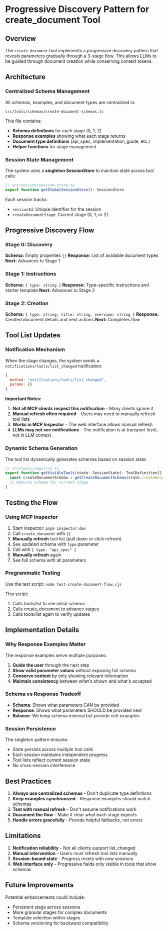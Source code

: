 # Progressive Discovery Pattern for create_document Tool

## Overview

The `create_document` tool implements a progressive discovery pattern that reveals parameters gradually through a 3-stage flow. This allows LLMs to be guided through document creation while conserving context tokens.

## Architecture

### Centralized Schema Management

All schemas, examples, and document types are centralized in:
```
src/tools/schemas/create-document-schemas.ts
```

This file contains:
- **Schema definitions** for each stage (0, 1, 2)
- **Response examples** showing what each stage returns
- **Document type definitions** (api_spec, implementation_guide, etc.)
- **Helper functions** for stage management

### Session State Management

The system uses a **singleton SessionStore** to maintain state across tool calls:
```typescript
// src/session/session-store.ts
export function getGlobalSessionStore(): SessionStore
```

Each session tracks:
- `sessionId`: Unique identifier for the session
- `createDocumentStage`: Current stage (0, 1, or 2)

## Progressive Discovery Flow

### Stage 0: Discovery
**Schema:** Empty properties `{}`
**Response:** List of available document types
**Next:** Advances to Stage 1

### Stage 1: Instructions
**Schema:** `{ type: string }`
**Response:** Type-specific instructions and starter template
**Next:** Advances to Stage 2

### Stage 2: Creation
**Schema:** `{ type: string, title: string, overview: string }`
**Response:** Created document details and next actions
**Next:** Completes flow

## Tool List Updates

### Notification Mechanism

When the stage changes, the system sends a `notifications/tools/list_changed` notification:

```javascript
{
  method: "notifications/tools/list_changed",
  params: {}
}
```

**Important Notes:**
1. **Not all MCP clients respect this notification** - Many clients ignore it
2. **Manual refresh often required** - Users may need to manually refresh tool lists
3. **Works in MCP Inspector** - The web interface allows manual refresh
4. **LLMs may not see notifications** - The notification is at transport level, not in LLM context

### Dynamic Schema Generation

The tool list dynamically generates schemas based on session state:

```typescript
// src/tools/registry.ts
export function getVisibleTools(state: SessionState): ToolDefinition[] {
  const createDocumentSchema = getCreateDocumentSchema(state.createDocumentStage);
  // Returns schema for current stage
}
```

## Testing the Flow

### Using MCP Inspector

1. Start inspector: `pnpm inspector:dev`
2. Call `create_document` with `{}`
3. **Manually refresh** tool list (pull down or click refresh)
4. See updated schema with `type` parameter
5. Call with `{ type: "api_spec" }`
6. **Manually refresh** again
7. See full schema with all parameters

### Programmatic Testing

Use the test script: `node test-create-document-flow.cjs`

This script:
1. Calls tools/list to see initial schema
2. Calls create_document to advance stages
3. Calls tools/list again to verify updates

## Implementation Details

### Why Response Examples Matter

The response examples serve multiple purposes:
1. **Guide the user** through the next step
2. **Show valid parameter values** without exposing full schema
3. **Conserve context** by only showing relevant information
4. **Maintain consistency** between what's shown and what's accepted

### Schema vs Response Tradeoff

- **Schema**: Shows what parameters CAN be provided
- **Response**: Shows what parameters SHOULD be provided next
- **Balance**: We keep schema minimal but provide rich examples

### Session Persistence

The singleton pattern ensures:
- State persists across multiple tool calls
- Each session maintains independent progress
- Tool lists reflect current session state
- No cross-session interference

## Best Practices

1. **Always use centralized schemas** - Don't duplicate type definitions
2. **Keep examples synchronized** - Response examples should match schemas
3. **Test with manual refresh** - Don't assume notifications work
4. **Document the flow** - Make it clear what each stage expects
5. **Handle errors gracefully** - Provide helpful fallbacks, not errors

## Limitations

1. **Notification reliability** - Not all clients support list_changed
2. **Manual intervention** - Users must refresh tool lists manually
3. **Session-bound state** - Progress resets with new sessions
4. **Web interface only** - Progressive fields only visible in tools that show schemas

## Future Improvements

Potential enhancements could include:
- Persistent stage across sessions
- More granular stages for complex documents
- Template selection within stages
- Schema versioning for backward compatibility